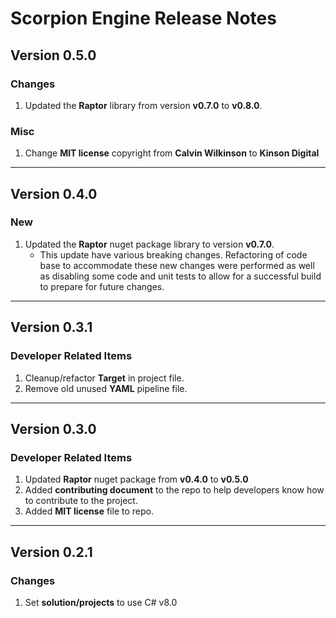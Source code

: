 # **Scorpion Engine Release Notes**

## **Version 0.5.0**

### **Changes**

1. Updated the **Raptor** library from version **v0.7.0** to **v0.8.0**.

### **Misc**

1. Change **MIT license** copyright from **Calvin Wilkinson** to **Kinson Digital**

---

## **Version 0.4.0**

### **New**

1. Updated the **Raptor** nuget package library to version **v0.7.0**.
   * This update have various breaking changes.  Refactoring of code base to accommodate these new changes were performed as well as disabling some code and unit tests to allow for a successful build to prepare for future changes.

---

## **Version 0.3.1**

### **Developer Related Items**

1. Cleanup/refactor **Target** in project file.
2. Remove old unused **YAML** pipeline file.

---

## **Version 0.3.0**

### **Developer Related Items**

1. Updated **Raptor** nuget package from **v0.4.0** to **v0.5.0**
2. Added **contributing document** to the repo to help developers know how to contribute to the project.
3. Added **MIT license** file to repo.

---

## **Version 0.2.1**

### **Changes**

1. Set **solution/projects** to use C# v8.0